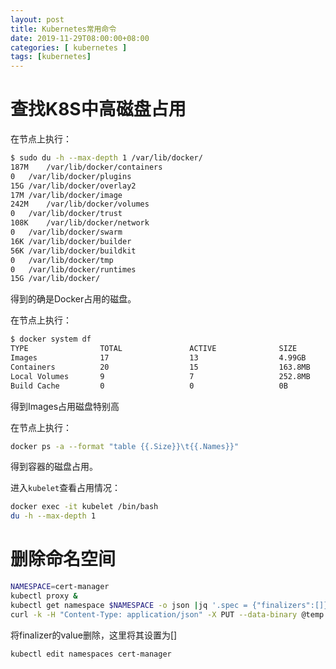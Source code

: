 ```yaml
---
layout: post
title: Kubernetes常用命令
date: 2019-11-29T08:00:00+08:00
categories: [ kubernetes ]
tags: [kubernetes]
---
```




# 查找K8S中高磁盘占用

在节点上执行：

```bash
$ sudo du -h --max-depth 1 /var/lib/docker/
187M	/var/lib/docker/containers
0	/var/lib/docker/plugins
15G	/var/lib/docker/overlay2
17M	/var/lib/docker/image
242M	/var/lib/docker/volumes
0	/var/lib/docker/trust
108K	/var/lib/docker/network
0	/var/lib/docker/swarm
16K	/var/lib/docker/builder
56K	/var/lib/docker/buildkit
0	/var/lib/docker/tmp
0	/var/lib/docker/runtimes
15G	/var/lib/docker/
```

得到的确是Docker占用的磁盘。

在节点上执行：

```bash
$ docker system df
TYPE                TOTAL               ACTIVE              SIZE                RECLAIMABLE
Images              17                  13                  4.99GB              947.2MB (18%)
Containers          20                  15                  163.8MB             0B (0%)
Local Volumes       9                   7                   252.8MB             50.52MB (19%)
Build Cache         0                   0                   0B                  0B
```

得到Images占用磁盘特别高

在节点上执行：

```bash
docker ps -a --format "table {{.Size}}\t{{.Names}}"
```

得到容器的磁盘占用。

进入`kubelet`查看占用情况：

```bash
docker exec -it kubelet /bin/bash
du -h --max-depth 1
```

# 删除命名空间

```bash
NAMESPACE=cert-manager
kubectl proxy &
kubectl get namespace $NAMESPACE -o json |jq '.spec = {"finalizers":[]}' >temp.json
curl -k -H "Content-Type: application/json" -X PUT --data-binary @temp.json 127.0.0.1:8001/api/v1/namespaces/$NAMESPACE/finalize
```

将finalizer的value删除，这里将其设置为[]

```bash
kubectl edit namespaces cert-manager
```

